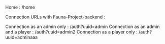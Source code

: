 Home : /home

Connection URLs with Fauna-Project-backend :

  Connection as an admin only : /auth?uuid=admin
  Connection as an admin and a player : /auth?uuid=admin2
  Connection as a player only : /auth?uuid=adminaaa
